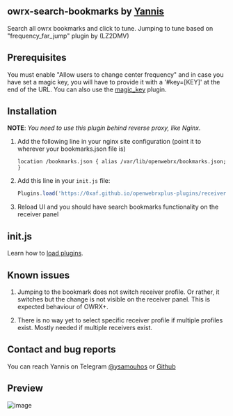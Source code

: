 ## owrx-search-bookmarks by [Yannis](https://github.com/ysamouhos)

Search all owrx bookmarks and click to tune. Jumping to tune based on "frequency_far_jump" plugin by (LZ2DMV)

## Prerequisites

You must enable "Allow users to change center frequency" and in case you have set a magic key, you will have to provide it with a '#key=[KEY]' at the end of the URL.
You can also use the [magic_key](https://0xaf.github.io/openwebrxplus-plugins/receiver/magic_key) plugin.

## Installation

**NOTE**: *You need to use this plugin behind reverse proxy, like Nginx.*

   1. Add the following line in your nginx site configuration (point it to wherever your bookmarks.json file is)

      ```nginx
      location /bookmarks.json { alias /var/lib/openwebrx/bookmarks.json; }
      ```

   2. Add this line in your `init.js` file:

      ```js
      Plugins.load('https://0xaf.github.io/openwebrxplus-plugins/receiver/search_bookmarks/search_bookmarks.js');
      ```

   3. Reload UI and you should have search bookmarks functionality on the receiver panel

## init.js

Learn how to [load plugins](/openwebrxplus-plugins/#load-plugins).

## Known issues

   1. Jumping to the bookmark does not switch receiver profile. Or rather, it switches but the change is not visible on the receiver panel. This is expected behaviour of OWRX+.

   2. There is no way yet to select specific receiver profile if multiple profiles exist. Mostly needed if multiple receivers exist.

## Contact and bug reports

You can reach Yannis on Telegram [@ysamouhos](https://t.me/ysamouhos) or [Github](https://github.com/ysamouhos)

## Preview

![image](https://github.com/user-attachments/assets/3b58fcf5-2b26-4f0d-8a72-f868f1c0eb52)
